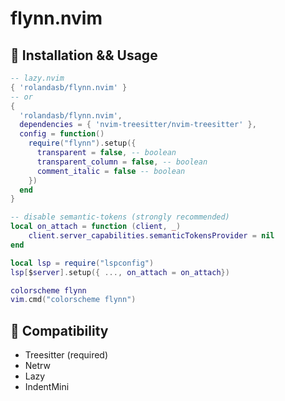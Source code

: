 # flynn.nvim

## 🚀 Installation && Usage

```lua
-- lazy.nvim
{ 'rolandasb/flynn.nvim' }
-- or
{ 
  'rolandasb/flynn.nvim',
  dependencies = { 'nvim-treesitter/nvim-treesitter' },
  config = function()
    require("flynn").setup({
      transparent = false, -- boolean
      transparent_column = false, -- boolean
      comment_italic = false -- boolean
    })
  end
}
```

```lua
-- disable semantic-tokens (strongly recommended)
local on_attach = function (client, _) 
    client.server_capabilities.semanticTokensProvider = nil
end

local lsp = require("lspconfig")
lsp[$server].setup({ ..., on_attach = on_attach})
```

```lua
colorscheme flynn
vim.cmd("colorscheme flynn")
```

## 🔗 Compatibility

- Treesitter (required)
- Netrw
- Lazy
- IndentMini
